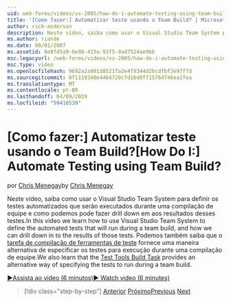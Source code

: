 ```yaml
---
uid: web-forms/videos/vs-2005/how-do-i-automate-testing-using-team-build
title: '[Como fazer:] Automatizar teste usando o Team Build? | Microsoft Docs'
author: rick-anderson
description: Neste vídeo, saiba como usar o Visual Studio Team System para definir os testes automatizados que serão executados durante uma compilação de equipe e como podemos pode fazer drill down em para...
ms.author: riande
ms.date: 08/01/2007
ms.assetid: 8e8fd5a9-0e98-415a-93f5-9ad7524ae9bb
msc.legacyurl: /web-forms/videos/vs-2005/how-do-i-automate-testing-using-team-build
msc.type: video
ms.openlocfilehash: 9692a2a981d8521fa2e4f9344d2bcdfbf2e97ffd
ms.sourcegitcommit: 0f1119340e4464720cfd16d0ff15764746ea1fea
ms.translationtype: MT
ms.contentlocale: pt-BR
ms.lasthandoff: 04/09/2019
ms.locfileid: "59416539"
---
```

# <a name="how-do-i-automate-testing-using-team-build"></a><span data-ttu-id="7bf0a-104">[Como fazer:] Automatizar teste usando o Team Build?</span><span class="sxs-lookup"><span data-stu-id="7bf0a-104">[How Do I:] Automate Testing using Team Build?</span></span>

<span data-ttu-id="7bf0a-105">por [Chris Menegay](https://twitter.com/CMenegay)</span><span class="sxs-lookup"><span data-stu-id="7bf0a-105">by [Chris Menegay](https://twitter.com/CMenegay)</span></span>

<span data-ttu-id="7bf0a-106">Neste vídeo, saiba como usar o Visual Studio Team System para definir os testes automatizados que serão executados durante uma compilação de equipe e como podemos pode fazer drill down em aos resultados desses testes.</span><span class="sxs-lookup"><span data-stu-id="7bf0a-106">In this video we learn how to use Visual Studio Team System to define the automated tests that will run during a team build, and how we can drill down in to the results of those tests.</span></span> <span data-ttu-id="7bf0a-107">Podemos também saiba que o [tarefa de compilação de ferramentas de teste](https://msdn.microsoft.com/vstudio/aa718351.aspx#bttt) fornece uma maneira alternativa de especificar os testes para execução durante uma compilação de equipe.</span><span class="sxs-lookup"><span data-stu-id="7bf0a-107">We also learn that the [Test Tools Build Task](https://msdn.microsoft.com/vstudio/aa718351.aspx#bttt) provides an alternative way of specifying the tests to run during a team build.</span></span>

[<span data-ttu-id="7bf0a-108">&#9654;Assista ao vídeo (6 minutos)</span><span class="sxs-lookup"><span data-stu-id="7bf0a-108">&#9654; Watch video (6 minutes)</span></span>](https://channel9.msdn.com/Blogs/ASP-NET-Site-Videos/how-do-i-automate-testing-using-team-build)

> [!div class="step-by-step"]
> <span data-ttu-id="7bf0a-109">[Anterior](how-do-i-implement-continuous-integration-with-team-foundation.md)
> [Próximo](how-do-i-deploy-a-web-application-during-a-team-build.md)</span><span class="sxs-lookup"><span data-stu-id="7bf0a-109">[Previous](how-do-i-implement-continuous-integration-with-team-foundation.md)
[Next](how-do-i-deploy-a-web-application-during-a-team-build.md)</span></span>
